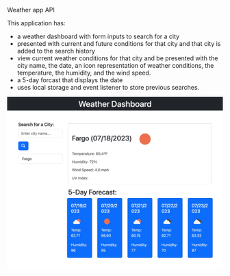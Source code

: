 Weather app API

This application has:
* a weather dashboard with form inputs to search for a city
* presented with current and future conditions for that city and that city is added to the search history
* view current weather conditions for that city and be presented with the city name, the date, an icon representation of weather conditions, the temperature,    the humidity, and the wind speed.
* a 5-day forcast that displays the date
* uses local storage and event listener to store previous searches.

![Alt text](./assets/images/weather-app.jpg?raw=true "screenshot")





